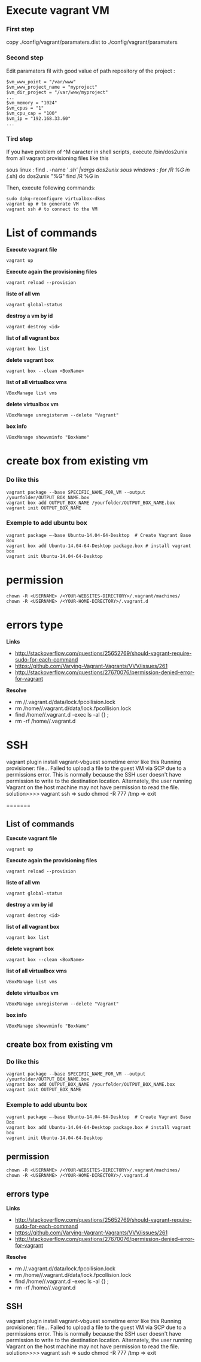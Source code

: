 Execute vagrant VM
=====

### First step
copy ./config/vagrant/paramaters.dist to ./config/vagrant/paramaters

### Second step

Edit paramaters fil with good value of path repository of the project :

```
$vm_www_point = "/var/www"
$vm_www_project_name = "myproject"
$vm_dir_project = "/var/www/myproject"
...
$vm_memory = "1024"
$vm_cpus = "1"
$vm_cpu_cap = "100"
$vm_ip = "192.168.33.60"
...
```

### Tird step

If you have problem of ^M caracter in shell scripts, execute /bin/dos2unix from all vagrant provisioning files like this

sous linux : find . -name '*.sh' |xargs dos2unix
sous windows : 
        for /R %G in (*.sh) do dos2unix "%G"
        find /R %G in

Then, execute following commands:

```
sudo dpkg-reconfigure virtualbox-dkms
vagrant up # to generate VM
vagrant ssh # to connect to the VM
```

List of commands
=====

**Execute vagrant file**
```
vagrant up
```

**Execute again the provisioning files**
```
vagrant reload --provision
```

**liste of all vm**
```
vagrant global-status
```

**destroy a vm by id**
```
vagrant destroy <id>
```

**list of all vagrant box**
```
vagrant box list
```

**delete vagrant box**
```
vagrant box --clean <BoxName>
```

**list of all virtualbox vms**
```
VBoxManage list vms
```

**delete virtualbox vm**
```
VBoxManage unregistervm --delete "Vagrant"
```

**box info**
```
VBoxManage showvminfo "BoxName"
```

create box from existing vm
=====

### Do like this

``` 
vagrant package --base SPECIFIC_NAME_FOR_VM --output /yourfolder/OUTPUT_BOX_NAME.box
vagrant box add OUTPUT_BOX_NAME /yourfolder/OUTPUT_BOX_NAME.box
vagrant init OUTPUT_BOX_NAME
``` 

### Exemple to add ubuntu box

``` 
vagrant package –-base Ubuntu-14.04-64-Desktop  # Create Vagrant Base Box
vagrant box add Ubuntu-14.04-64-Desktop package.box # install vagrant box
vagrant init Ubuntu-14.04-64-Desktop
``` 

permission
=====

``` 
chown -R <USERNAME> /<YOUR-WEBSITES-DIRECTORY>/.vagrant/machines/
chown -R <USERNAME> /<YOUR-HOME-DIRECTORY>/.vagrant.d
``` 

errors type
=====

**Links**
* http://stackoverflow.com/questions/25652769/should-vagrant-require-sudo-for-each-command
* https://github.com/Varying-Vagrant-Vagrants/VVV/issues/261
* http://stackoverflow.com/questions/27670076/permission-denied-error-for-vagrant

**Resolve**
* rm  /<YOUR-HOME-DIRECTORY>/.vagrant.d/data/lock.fpcollision.lock
* rm /home/<YOUR-HOME-DIRECTORY>/.vagrant.d/data/lock.fpcollision.lock
* find /home/<YOUR-HOME-DIRECTORY>/.vagrant.d -exec ls -al {} \;
* rm -rf /home/<YOUR-HOME-DIRECTORY>/.vagrant.d

SSH
=====

vagrant plugin install vagrant-vbguest
sometime error like this
Running provisioner: file...
Failed to upload a file to the guest VM via SCP due to a permissions
error. This is normally because the SSH user doesn't have permission
to write to the destination location. Alternately, the user running
Vagrant on the host machine may not have permission to read the file.
solution>>>>  vagrant ssh =>  sudo chmod -R 777 /tmp => exit

=======
## List of commands

**Execute vagrant file**
```
vagrant up
```

**Execute again the provisioning files**
```
vagrant reload --provision
```

**liste of all vm**
```
vagrant global-status
```

**destroy a vm by id**
```
vagrant destroy <id>
```

**list of all vagrant box**
```
vagrant box list
```

**delete vagrant box**
```
vagrant box --clean <BoxName>
```

**list of all virtualbox vms**
```
VBoxManage list vms
```

**delete virtualbox vm**
```
VBoxManage unregistervm --delete "Vagrant"
```

**box info**
```
VBoxManage showvminfo "BoxName"
```

## create box from existing vm

### Do like this

``` 
vagrant package --base SPECIFIC_NAME_FOR_VM --output /yourfolder/OUTPUT_BOX_NAME.box
vagrant box add OUTPUT_BOX_NAME /yourfolder/OUTPUT_BOX_NAME.box
vagrant init OUTPUT_BOX_NAME
``` 

### Exemple to add ubuntu box

``` 
vagrant package –-base Ubuntu-14.04-64-Desktop  # Create Vagrant Base Box
vagrant box add Ubuntu-14.04-64-Desktop package.box # install vagrant box
vagrant init Ubuntu-14.04-64-Desktop
``` 

## permission

``` 
chown -R <USERNAME> /<YOUR-WEBSITES-DIRECTORY>/.vagrant/machines/
chown -R <USERNAME> /<YOUR-HOME-DIRECTORY>/.vagrant.d
``` 

## errors type

**Links**
* http://stackoverflow.com/questions/25652769/should-vagrant-require-sudo-for-each-command
* https://github.com/Varying-Vagrant-Vagrants/VVV/issues/261
* http://stackoverflow.com/questions/27670076/permission-denied-error-for-vagrant

**Resolve**
* rm  /<YOUR-HOME-DIRECTORY>/.vagrant.d/data/lock.fpcollision.lock
* rm /home/<YOUR-HOME-DIRECTORY>/.vagrant.d/data/lock.fpcollision.lock
* find /home/<YOUR-HOME-DIRECTORY>/.vagrant.d -exec ls -al {} \;
* rm -rf /home/<YOUR-HOME-DIRECTORY>/.vagrant.d

## SSH

vagrant plugin install vagrant-vbguest
sometime error like this
Running provisioner: file...
Failed to upload a file to the guest VM via SCP due to a permissions
error. This is normally because the SSH user doesn't have permission
to write to the destination location. Alternately, the user running
Vagrant on the host machine may not have permission to read the file.
solution>>>>  vagrant ssh =>  sudo chmod -R 777 /tmp => exit

